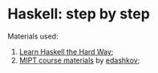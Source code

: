 # Haskell: step by step
Materials used:
1. [Learn Haskell the Hard Way](https://yannesposito.com/Scratch/en/blog/Haskell-the-Hard-Way/);
2. [MIPT course materials](https://drive.google.com/drive/u/1/folders/19ybPtoX_EGr2uAKMt5nHz5EP12Lkk2eB) by [edashkov](https://t.me/edashkov);
